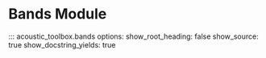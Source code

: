 # Bands Module

::: acoustic_toolbox.bands
    options:
        show_root_heading: false
        show_source: true
        show_docstring_yields: true
